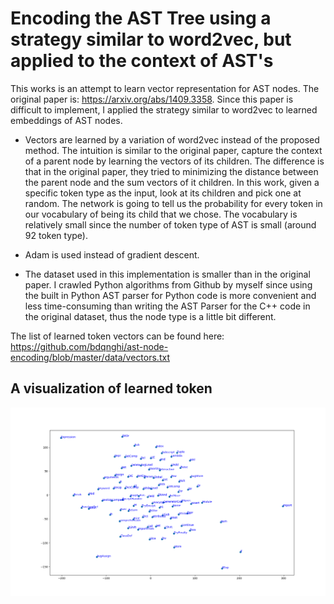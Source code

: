 # Encoding the AST Tree using a strategy similar to word2vec, but applied to the context of AST's

This works is an attempt to learn vector representation for AST nodes. The original paper is: https://arxiv.org/abs/1409.3358. Since this paper is difficult to implement, I applied the strategy similar to word2vec to learned embeddings of AST nodes. 

* Vectors are learned by a variation of word2vec instead of the proposed method. The intuition is similar to the original paper, capture the context of a parent node by learning the vectors of its children. The difference is that in the original paper, they tried to minimizing the distance between the parent node and the sum vectors of it children. In this work, given a specific token type as the input, look at its children and pick one at random. The network is going to tell us the probability for every token in our vocabulary of being its child that we chose. The vocabulary is relatively small since the number of token type of AST is small (around 92 token type).

* Adam is used instead of gradient descent.

* The dataset used in this implementation is smaller than in the original paper. I crawled Python algorithms from Github by myself since using the built in Python AST parser for Python code is more convenient and less time-consuming than writing the AST Parser for the C++ code in the original dataset, thus the node type is a little bit different.

The list of learned token vectors can be found here:
https://github.com/bdqnghi/ast-node-encoding/blob/master/data/vectors.txt

A visualization of learned token
--------------------------
![](ast_nodes_visualization.png)
